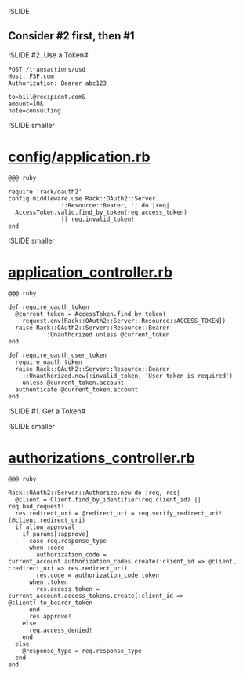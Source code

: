 !SLIDE
## Consider #2 first, then #1

!SLIDE
#2. Use a Token#

	POST /transactions/usd
	Host: FSP.com
	Authorization: Bearer abc123

	to=bill@recipient.com&
	amount=10&
	note=consulting

!SLIDE smaller
# [config/application.rb](https://github.com/nov/rack-oauth2-sample/blob/master/config/application.rb#L42) #

	@@@ ruby

	require 'rack/oauth2'
	config.middleware.use Rack::OAuth2::Server
                   ::Resource::Bearer, '' do |req|
	  AccessToken.valid.find_by_token(req.access_token) 
                   || req.invalid_token!
	end

!SLIDE smaller
# [application_controller.rb](https://github.com/nov/rack-oauth2-sample/blob/master/lib/authentication.rb#L40) #
	
    @@@ ruby

    def require_oauth_token
      @current_token = AccessToken.find_by_token(
        request.env[Rack::OAuth2::Server::Resource::ACCESS_TOKEN])
      raise Rack::OAuth2::Server::Resource::Bearer
              ::Unauthorized unless @current_token
    end

    def require_oauth_user_token
      require_oauth_token
      raise Rack::OAuth2::Server::Resource::Bearer
        ::Unauthorized.new(:invalid_token, 'User token is required') 
        unless @current_token.account
      authenticate @current_token.account
    end

!SLIDE
#1. Get a Token#

!SLIDE smaller
# [authorizations_controller.rb](https://github.com/nov/rack-oauth2-sample/blob/master/app/controllers/authorizations_controller.rb#L30) #
	
    @@@ ruby

    Rack::OAuth2::Server::Authorize.new do |req, res|
      @client = Client.find_by_identifier(req.client_id) || req.bad_request!
      res.redirect_uri = @redirect_uri = req.verify_redirect_uri!(@client.redirect_uri)
      if allow_approval
        if params[:approve]
          case req.response_type
          when :code
            authorization_code = current_account.authorization_codes.create(:client_id => @client, :redirect_uri => res.redirect_uri)
            res.code = authorization_code.token
          when :token
            res.access_token = current_account.access_tokens.create(:client_id => @client).to_bearer_token
          end
          res.approve!
        else
          req.access_denied!
        end
      else
        @response_type = req.response_type
      end
    end
